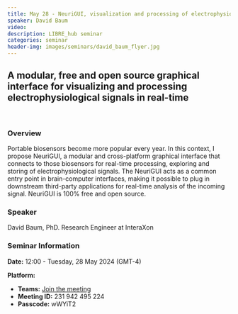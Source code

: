 ```yaml
---
title: May 28 - NeuriGUI, visualization and processing of electrophysiological signals in real-time
speaker: David Baum
video:
description: LIBRE_hub seminar
categories: seminar
header-img: images/seminars/david_baum_flyer.jpg
---
```


## A modular, free and open source graphical interface for visualizing and processing electrophysiological signals in real-time

<br>

### Overview
Portable biosensors become more popular every year. In this context, I propose NeuriGUI, a modular and cross-platform graphical interface that connects to those biosensors for real-time processing, exploring and storing of electrophysiological signals. The NeuriGUI acts as a common entry point in brain-computer interfaces, making it possible to plug in downstream third-party applications for real-time analysis of the incoming signal. NeuriGUI is 100% free and open source.

### Speaker
David Baum, PhD. Research Engineer at InteraXon

### Seminar Information

**Date:** 12:00 - Tuesday, 28 May 2024 (GMT-4)

**Platform:**
- **Teams:** [Join the meeting](https://teams.microsoft.com/l/meetup-join/19%3ameeting_NWMxMWI3YjgtZTE1ZC00ZTU2LTk4NmMtYzRhMmY5M2U5ZjA2%40thread.v2/0?context=%7b%22Tid%22%3a%225ff5d9fa-f83f-4ac1-a4d2-eb48ea0a00d2%22%2c%22Oid%22%3a%2239ac301c-c2f5-4708-bee1-4b229c4e5b97%22%7d)
- **Meeting ID:** 231 942 495 224
- **Passcode:** wWYiT2